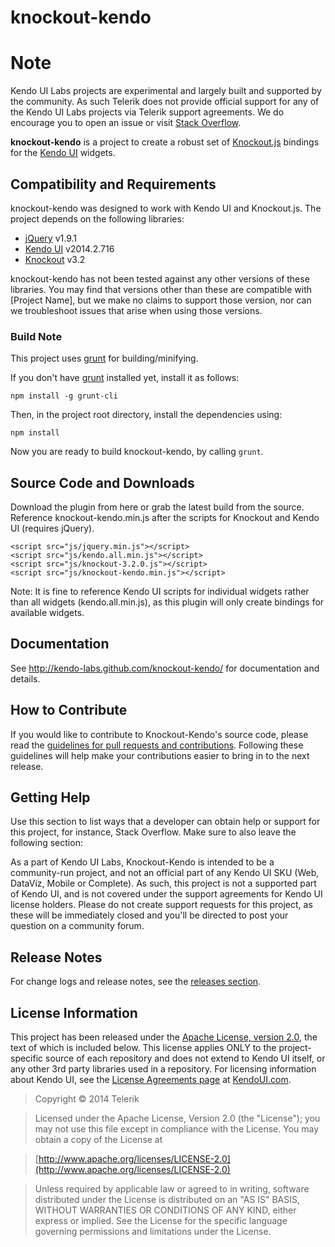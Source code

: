 # knockout-kendo

# Note
Kendo UI Labs projects are experimental and largely built and supported by the community.  As such Telerik does not provide official support for any of the Kendo UI Labs projects via Telerik support agreements.  We do encourage you to open an issue or visit [Stack Overflow](http://www.stackoverflow.com).

**knockout-kendo** is a project to create a robust set of [Knockout.js](http://knockoutjs.com/) bindings for the [Kendo UI](http://kendoui.com/) widgets.

## Compatibility and Requirements

knockout-kendo was designed to work with Kendo UI and Knockout.js. The project depends on the following libraries:

- [jQuery](http://www.jquery.com) v1.9.1
- [Kendo UI](http://www.kendoui.com)  v2014.2.716
- [Knockout](http://www.knockoutjs.com) v3.2

knockout-kendo has not been tested against any other versions of these libraries. You may find that versions other than these are compatible with [Project Name], but we make no claims to support those version, nor can we troubleshoot issues that arise when using those versions.

### Build Note
This project uses [grunt](http://gruntjs.com/) for building/minifying.

If you don't have [grunt](http://gruntjs.com/) installed yet, install it as follows:

    npm install -g grunt-cli

Then, in the project root directory, install the dependencies using:

    npm install

Now you are ready to build knockout-kendo, by calling `grunt`.

## Source Code and Downloads

Download the plugin from here or grab the latest build from the source. Reference knockout-kendo.min.js after the scripts for Knockout and Kendo UI (requires jQuery).
	
	<script src="js/jquery.min.js"></script>
	<script src="js/kendo.all.min.js"></script>
	<script src="js/knockout-3.2.0.js"></script>
	<script src="js/knockout-kendo.min.js"></script>

Note: It is fine to reference Kendo UI scripts for individual widgets rather than all widgets (kendo.all.min.js), as this plugin will only create bindings for available widgets.

## Documentation

See http://kendo-labs.github.com/knockout-kendo/ for documentation and details.

## How to Contribute

If you would like to contribute to Knockout-Kendo's source code, please read the [guidelines for pull requests and contributions](CONTRIBUTING.md). Following these guidelines will help make your contributions easier to bring in to the next release.

## Getting Help

Use this section to list ways that a developer can obtain help or support for this project, for instance, Stack Overflow. Make sure to also leave the following section:

As a part of Kendo UI Labs, Knockout-Kendo is intended to be a community-run project, and not an official part of any Kendo UI SKU (Web, DataViz, Mobile or Complete). As such, this project is not a supported part of Kendo UI, and is not covered under the support agreements for Kendo UI license holders. Please do not create support requests for this project, as these will be immediately closed and you'll be directed to post your question on a community forum.

## Release Notes

For change logs and release notes, see the [releases section](https://github.com/kendo-labs/knockout-kendo/releases).

## License Information

This project has been released under the [Apache License, version 2.0](http://www.apache.org/licenses/LICENSE-2.0.html), the text of which is included below. This license applies ONLY to the project-specific source of each repository and does not extend to Kendo UI itself, or any other 3rd party libraries used in a repository. For licensing information about Kendo UI, see the [License Agreements page](https://www.kendoui.com/purchase/license-agreement.aspx) at [KendoUI.com](http://www.kendoui.com).

> Copyright © 2014 Telerik

> Licensed under the Apache License, Version 2.0 (the "License");
   you may not use this file except in compliance with the License.
   You may obtain a copy of the License at

> [http://www.apache.org/licenses/LICENSE-2.0](http://www.apache.org/licenses/LICENSE-2.0)

>  Unless required by applicable law or agreed to in writing, software
   distributed under the License is distributed on an "AS IS" BASIS,
   WITHOUT WARRANTIES OR CONDITIONS OF ANY KIND, either express or implied.
   See the License for the specific language governing permissions and
   limitations under the License.
